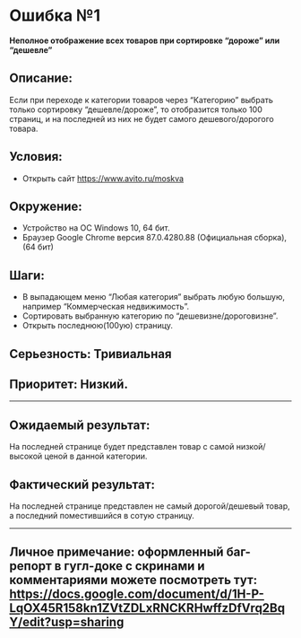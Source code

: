 # **Ошибка №1**  
**Неполное отображение всех товаров при сортировке “дороже” или “дешевле”** 

## **Описание:**  
Если при переходе к категории товаров через “Категорию” выбрать только сортировку “дешевле/дороже”, то отобразится только 100 страниц, и на последней из них не будет самого дешевого/дорогого товара. 

## **Условия:**  
+ Открыть сайт https://www.avito.ru/moskva

## **Окружение:** 
+ Устройство на ОС Windows 10, 64 бит. 
+ Браузер Google Chrome версия 87.0.4280.88 (Официальная сборка), (64 бит)

## **Шаги:** 
+ В выпадающем меню “Любая категория” выбрать любую большую, например “Коммерческая недвижимость”.
+ Сортировать выбранную категорию по “дешевизне/дороговизне”.
+ Открыть последнюю(100ую) страницу.

## **Серьезность:** Тривиальная

## **Приоритет:** Низкий.
_________
## **Ожидаемый результат:** 
На последней странице будет представлен товар с самой низкой/высокой ценой в данной категории.

## **Фактический результат:**  
На последней странице представлен не самый дорогой/дешевый товар, а последний поместившийся в сотую страницу.
_________
## **Личное примечание:** оформленный баг-репорт в гугл-доке с скринами и комментариями можете посмотреть тут: https://docs.google.com/document/d/1H-P-LqOX45R158kn1ZVtZDLxRNCKRHwffzDfVrq2BqY/edit?usp=sharing



